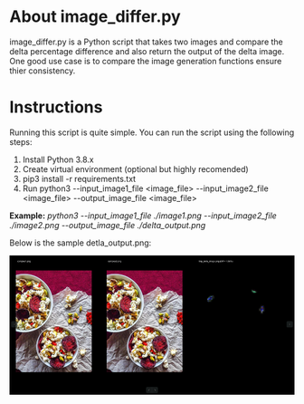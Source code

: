 # About image_differ.py

image_differ.py is a Python script that takes two images and compare the delta percentage difference and also return the output of the delta image.  One good use case is to compare the image generation functions ensure thier consistency.

# Instructions

Running this script is quite simple.  You can run the script using the following steps:

1. Install Python 3.8.x
2. Create virtual environment (optional but highly recomended)
3. pip3 install -r requirements.txt
4. Run python3 --input_image1_file <image_file> --input_image2_file <image_file> --output_image_file <image_file>

**Example:** *python3 --input_image1_file ./image1.png --input_image2_file ./image2.png --output_image_file ./delta_output.png*

Below is the sample detla_output.png:

![delta_output.png](/docs/images/delta_output.png)
